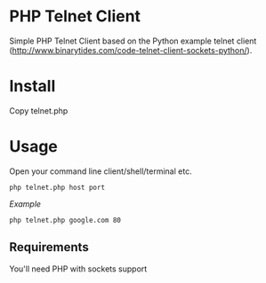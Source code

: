 PHP Telnet Client
==========

Simple PHP Telnet Client based on the Python example telnet client (http://www.binarytides.com/code-telnet-client-sockets-python/). 

Install
=======

Copy telnet.php

Usage
=====

Open your command line client/shell/terminal etc. 

`php telnet.php host port`

*Example*

`php telnet.php google.com 80`

Requirements
--------

You'll need PHP with sockets support
